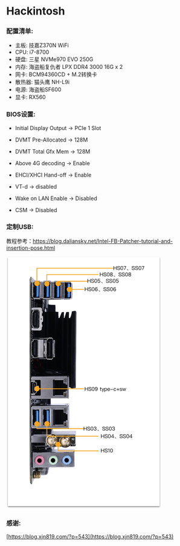 # Hackintosh


### 配置清单:

- 主板: 技嘉Z370N WiFi
- CPU: i7-8700
- 硬盘: 三星 NVMe970 EVO 250G
- 内存: 海盗船复仇者 LPX DDR4 3000 16G x 2
- 网卡: BCM94360CD + M.2转换卡
- 散热器: 猫头鹰 NH-L9i
- 电源: 海盗船SF600
- 显卡: RX560


### BIOS设置:


- Initial Display Output -> PCIe 1 Slot
- DVMT Pre-Allocated -> 128M
- DVMT Total Gfx Mem -> 128M

- Above 4G decoding	-> Enable
- EHCI/XHCI Hand-off -> Enable

- VT-d -> disabled
- Wake on LAN Enable -> Disabled
- CSM -> Disabled

### 定制USB:

教程参考：https://blog.daliansky.net/Intel-FB-Patcher-tutorial-and-insertion-pose.html

![](usb.png)

### 感谢:

[https://blog.xjn819.com/?p=543](https://blog.xjn819.com/?p=543)
